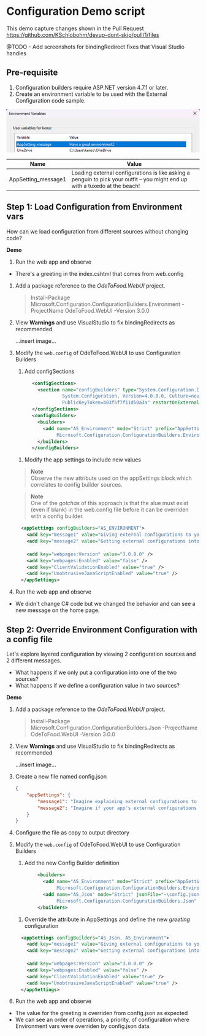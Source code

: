 # Configuration Demo script

This demo capture changes shown in the Pull Request https://github.com/KSchlobohm/devup-dont-skip/pull/1/files

@TODO - Add screenshots for bindingRedirect fixes that Visual Studio handles

## Pre-requisite

1. Configuration builders require ASP.NET version 4.7.1 or later.
1. Create an environment variable to be used with the External Configuration code sample.

![#image of environment var used in demo](../docs/images/UserVariables.png)

|Name|Value|
|--|--|
|AppSetting_message1|Loading external configurations is like asking a penguin to pick your outfit – you might end up with a tuxedo at the beach!|


## Step 1: Load Configuration from Environment vars
How can we load configuration from different sources without changing code?

**Demo**

1. Run the web app and observe

- There's a greeting in the index.cshtml that comes from web.config

1. Add a package reference to the *OdeToFood.WebUI* project.

    > Install-Package Microsoft.Configuration.ConfigurationBuilders.Environment -ProjectName OdeToFood.WebUI -Version 3.0.0

1. View **Warnings** and use VisualStudio to fix bindingRedirects as recommended

    ...insert image...

1. Modify the `web.config` of OdeToFood.WebUI to use Configuration Builders

    1. Add configSections

    ```xml
          <configSections>
            <section name="configBuilders" type="System.Configuration.ConfigurationBuildersSection,
			         System.Configuration, Version=4.0.0.0, Culture=neutral,
			         PublicKeyToken=b03f5f7f11d50a3a" restartOnExternalChanges="false" requirePermission="false" />
          </configSections>
          <configBuilders>
            <builders>
              <add name="AS_Environment" mode="Strict" prefix="AppSetting_" stripPrefix="true" type="Microsoft.Configuration.ConfigurationBuilders.EnvironmentConfigBuilder,
		           Microsoft.Configuration.ConfigurationBuilders.Environment" />
            </builders>
          </configBuilders>
    ```

    1. Modify the app settings to include new values
    
    > **Note**<br>
    > Observe the new attribute used on the appSettings block which correlates to config builder sources.
    
    > **Note**<br>
    > One of the *gotchas* of this approach is that the alue must exist (even if blank) in the web.config file before it can be overriden with a config builder.

    ```xml
      <appSettings configBuilders="AS_ENVIRONMENT">
        <add key="message1" value="Giving external configurations to your code is like letting a pancake flip itself – one moment it's brunch, the next it's trying to dance on the griddle!" />
        <add key="message2" value="Getting external configurations into your system is like giving a cat a GPS – you never know if it'll lead to a gourmet restaurant or a cardboard box alley!"/>

        <add key="webpages:Version" value="3.0.0.0" />
        <add key="webpages:Enabled" value="false" />
        <add key="ClientValidationEnabled" value="true" />
        <add key="UnobtrusiveJavaScriptEnabled" value="true" />
      </appSettings>
    ```

1. Run the web app and observe

- We didn't change C# code but we changed the behavior and can see a new message on the home page.

## Step 2: Override Environment Configuration with a config file
Let's explore layered configuration by viewing 2 configuration sources and 2 different messages.

- What happens if we only put a configuration into one of the two sources?
- What happens if we define a configuration value in two sources?

**Demo**

1. Add a package reference to the *OdeToFood.WebUI* project.

    > Install-Package Microsoft.Configuration.ConfigurationBuilders.Json -ProjectName OdeToFood.WebUI -Version 3.0.0

1. View **Warnings** and use VisualStudio to fix bindingRedirects as recommended

    ...insert image...

1. Create a new file named config.json

    ```json
    {
        "appSettings": {
            "message1": "Imagine explaining external configurations to a coffee machine – suddenly, your app's brewing up espressos of efficiency and lattes of laughter!",
            "message2": "Imagine if your app's external configurations were ingredients at a salad bar – suddenly, your code thinks it's a mixologist offering code-cumber cocktails and data-dressing delights"
        }
    }
    ```

1. Configure the file as copy to output directory

1. Modify the `web.config` of OdeToFood.WebUI to use Configuration Builders

    1. Add the new Config Builder definition
    
    ```xml
            <builders>
              <add name="AS_Environment" mode="Strict" prefix="AppSetting_" stripPrefix="true" type="Microsoft.Configuration.ConfigurationBuilders.EnvironmentConfigBuilder,
		           Microsoft.Configuration.ConfigurationBuilders.Environment" />
	          <add name="AS_Json" mode="Strict" jsonFile="~\config.json" jsonMode="Sectional" type="Microsoft.Configuration.ConfigurationBuilders.SimpleJsonConfigBuilder,
		           Microsoft.Configuration.ConfigurationBuilders.Json" />
            </builders>
    ```

    1. Override the attribute in AppSettings and define the new *greeting* configuration
    
    ```xml
      <appSettings configBuilders="AS_Json, AS_Environment">
        <add key="message1" value="Giving external configurations to your code is like letting a pancake flip itself – one moment it's brunch, the next it's trying to dance on the griddle!" />
        <add key="message2" value="Getting external configurations into your system is like giving a cat a GPS – you never know if it'll lead to a gourmet restaurant or a cardboard box alley!"/>
	
        <add key="webpages:Version" value="3.0.0.0" />
        <add key="webpages:Enabled" value="false" />
        <add key="ClientValidationEnabled" value="true" />
        <add key="UnobtrusiveJavaScriptEnabled" value="true" />
      </appSettings>
    ```

1. Run the web app and observe

- The value for the greeting is overriden from config.json as expected
- We can see an order of operations, a priority, of configuration where Environment vars were overriden by config.json data.
